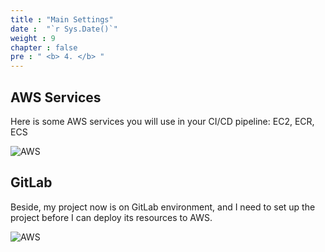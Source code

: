 ```yaml
---
title : "Main Settings"
date :  "`r Sys.Date()`" 
weight : 9 
chapter : false
pre : " <b> 4. </b> "
---
```


## AWS Services

Here is some AWS services you will use in your CI/CD pipeline: EC2, ECR, ECS

![AWS](../images/4-mainsettings/4.0.png)

## GitLab

Beside, my project now is on GitLab environment, and I need to set up the project before I can deploy its resources to AWS.

![AWS](../images/4-mainsettings/4.1.png)
